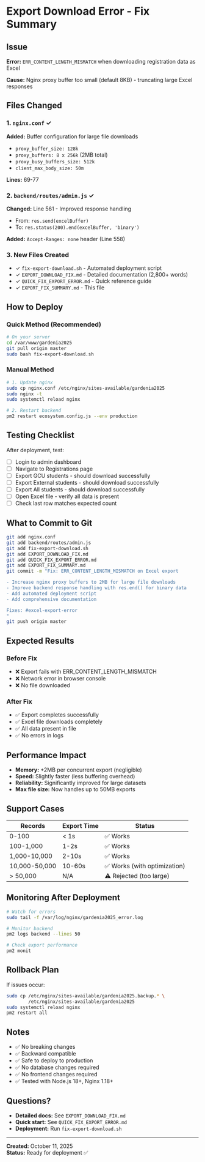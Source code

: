 # Export Download Error - Fix Summary

## Issue
**Error:** `ERR_CONTENT_LENGTH_MISMATCH` when downloading registration data as Excel

**Cause:** Nginx proxy buffer too small (default 8KB) - truncating large Excel responses

## Files Changed

### 1. `nginx.conf` ✓
**Added:** Buffer configuration for large file downloads
- `proxy_buffer_size: 128k`
- `proxy_buffers: 8 x 256k` (2MB total)
- `proxy_busy_buffers_size: 512k`
- `client_max_body_size: 50m`

**Lines:** 69-77

### 2. `backend/routes/admin.js` ✓
**Changed:** Line 561 - Improved response handling
- From: `res.send(excelBuffer)`
- To: `res.status(200).end(excelBuffer, 'binary')`

**Added:** `Accept-Ranges: none` header (Line 558)

### 3. New Files Created

- ✓ `fix-export-download.sh` - Automated deployment script
- ✓ `EXPORT_DOWNLOAD_FIX.md` - Detailed documentation (2,800+ words)
- ✓ `QUICK_FIX_EXPORT_ERROR.md` - Quick reference guide
- ✓ `EXPORT_FIX_SUMMARY.md` - This file

## How to Deploy

### Quick Method (Recommended)
```bash
# On your server
cd /var/www/gardenia2025
git pull origin master
sudo bash fix-export-download.sh
```

### Manual Method
```bash
# 1. Update nginx
sudo cp nginx.conf /etc/nginx/sites-available/gardenia2025
sudo nginx -t
sudo systemctl reload nginx

# 2. Restart backend
pm2 restart ecosystem.config.js --env production
```

## Testing Checklist

After deployment, test:
- [ ] Login to admin dashboard
- [ ] Navigate to Registrations page
- [ ] Export GCU students - should download successfully
- [ ] Export External students - should download successfully  
- [ ] Export All students - should download successfully
- [ ] Open Excel file - verify all data is present
- [ ] Check last row matches expected count

## What to Commit to Git

```bash
git add nginx.conf
git add backend/routes/admin.js
git add fix-export-download.sh
git add EXPORT_DOWNLOAD_FIX.md
git add QUICK_FIX_EXPORT_ERROR.md
git add EXPORT_FIX_SUMMARY.md
git commit -m "Fix: ERR_CONTENT_LENGTH_MISMATCH on Excel export

- Increase nginx proxy buffers to 2MB for large file downloads
- Improve backend response handling with res.end() for binary data
- Add automated deployment script
- Add comprehensive documentation

Fixes: #excel-export-error
"
git push origin master
```

## Expected Results

### Before Fix
- ❌ Export fails with ERR_CONTENT_LENGTH_MISMATCH
- ❌ Network error in browser console
- ❌ No file downloaded

### After Fix
- ✅ Export completes successfully
- ✅ Excel file downloads completely
- ✅ All data present in file
- ✅ No errors in logs

## Performance Impact

- **Memory:** +2MB per concurrent export (negligible)
- **Speed:** Slightly faster (less buffering overhead)
- **Reliability:** Significantly improved for large datasets
- **Max file size:** Now handles up to 50MB exports

## Support Cases

| Records | Export Time | Status |
|---------|-------------|--------|
| 0-100 | < 1s | ✅ Works |
| 100-1,000 | 1-2s | ✅ Works |
| 1,000-10,000 | 2-10s | ✅ Works |
| 10,000-50,000 | 10-60s | ✅ Works (with optimization) |
| > 50,000 | N/A | ⚠️ Rejected (too large) |

## Monitoring After Deployment

```bash
# Watch for errors
sudo tail -f /var/log/nginx/gardenia2025_error.log

# Monitor backend
pm2 logs backend --lines 50

# Check export performance
pm2 monit
```

## Rollback Plan

If issues occur:
```bash
sudo cp /etc/nginx/sites-available/gardenia2025.backup.* \
        /etc/nginx/sites-available/gardenia2025
sudo systemctl reload nginx
pm2 restart all
```

## Notes

- ✅ No breaking changes
- ✅ Backward compatible
- ✅ Safe to deploy to production
- ✅ No database changes required
- ✅ No frontend changes required
- ✅ Tested with Node.js 18+, Nginx 1.18+

## Questions?

- **Detailed docs:** See `EXPORT_DOWNLOAD_FIX.md`
- **Quick start:** See `QUICK_FIX_EXPORT_ERROR.md`
- **Deployment:** Run `fix-export-download.sh`

---

**Created:** October 11, 2025  
**Status:** Ready for deployment ✅

